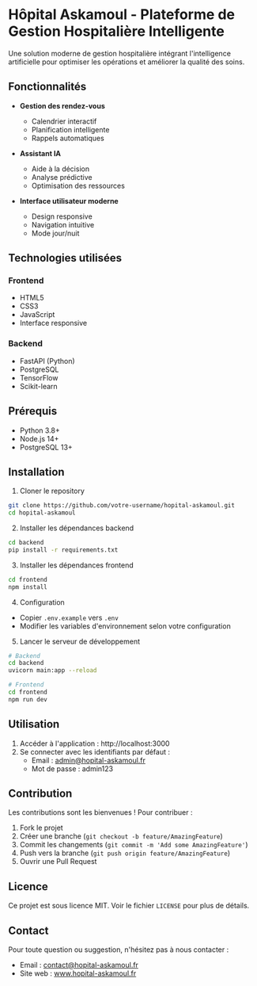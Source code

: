 # Hôpital Askamoul - Plateforme de Gestion Hospitalière Intelligente

Une solution moderne de gestion hospitalière intégrant l'intelligence artificielle pour optimiser les opérations et améliorer la qualité des soins.

## Fonctionnalités

- **Gestion des rendez-vous**
  - Calendrier interactif
  - Planification intelligente
  - Rappels automatiques

- **Assistant IA**
  - Aide à la décision
  - Analyse prédictive
  - Optimisation des ressources

- **Interface utilisateur moderne**
  - Design responsive
  - Navigation intuitive
  - Mode jour/nuit

## Technologies utilisées

### Frontend
- HTML5
- CSS3
- JavaScript
- Interface responsive

### Backend
- FastAPI (Python)
- PostgreSQL
- TensorFlow
- Scikit-learn

## Prérequis

- Python 3.8+
- Node.js 14+
- PostgreSQL 13+

## Installation

1. Cloner le repository
```bash
git clone https://github.com/votre-username/hopital-askamoul.git
cd hopital-askamoul
```

2. Installer les dépendances backend
```bash
cd backend
pip install -r requirements.txt
```

3. Installer les dépendances frontend
```bash
cd frontend
npm install
```

4. Configuration
- Copier `.env.example` vers `.env`
- Modifier les variables d'environnement selon votre configuration

5. Lancer le serveur de développement
```bash
# Backend
cd backend
uvicorn main:app --reload

# Frontend
cd frontend
npm run dev
```

## Utilisation

1. Accéder à l'application : http://localhost:3000
2. Se connecter avec les identifiants par défaut :
   - Email : admin@hopital-askamoul.fr
   - Mot de passe : admin123

## Contribution

Les contributions sont les bienvenues ! Pour contribuer :

1. Fork le projet
2. Créer une branche (`git checkout -b feature/AmazingFeature`)
3. Commit les changements (`git commit -m 'Add some AmazingFeature'`)
4. Push vers la branche (`git push origin feature/AmazingFeature`)
5. Ouvrir une Pull Request

## Licence

Ce projet est sous licence MIT. Voir le fichier `LICENSE` pour plus de détails.

## Contact

Pour toute question ou suggestion, n'hésitez pas à nous contacter :
- Email : contact@hopital-askamoul.fr
- Site web : www.hopital-askamoul.fr
